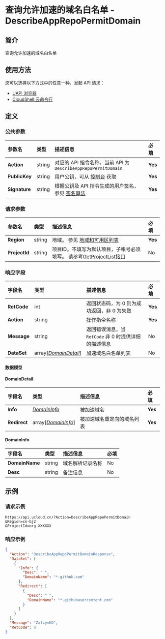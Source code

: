 # 查询允许加速的域名白名单 - DescribeAppRepoPermitDomain

## 简介

查询允许加速的域名白名单






## 使用方法

您可以选择以下方式中的任意一种，发起 API 请求：
- [UAPI 浏览器](https://console.ucloud.cn/uapi/detail?id=DescribeAppRepoPermitDomain)
- [CloudShell 云命令行](https://shell.ucloud.cn/)


## 定义

### 公共参数

| 参数名 | 类型 | 描述信息 | 必填 |
|:---|:---|:---|:---|
| **Action**     | string  | 对应的 API 指令名称，当前 API 为 `DescribeAppRepoPermitDomain`                        | **Yes** |
| **PublicKey**  | string  | 用户公钥，可从 [控制台](https://console.ucloud.cn/uapi/apikey) 获取                                             | **Yes** |
| **Signature**  | string  | 根据公钥及 API 指令生成的用户签名，参见 [签名算法](api/summary/signature.md)  | **Yes** |

### 请求参数

| 参数名 | 类型 | 描述信息 | 必填 |
|:---|:---|:---|:---|
| **Region** | string | 地域。 参见 [地域和可用区列表](https://docs.ucloud.cn/api/summary/regionlist) |**Yes**|
| **ProjectId** | string | 项目ID。不填写为默认项目，子帐号必须填写。 请参考[GetProjectList接口](https://docs.ucloud.cn/api/summary/get_project_list) |No|

### 响应字段

| 字段名 | 类型 | 描述信息 | 必填 |
|:---|:---|:---|:---|
| **RetCode** | int | 返回状态码，为 0 则为成功返回，非 0 为失败 |**Yes**|
| **Action** | string | 操作指令名称 |**Yes**|
| **Message** | string | 返回错误消息，当 `RetCode` 非 0 时提供详细的描述信息 |No|
| **DataSet** | array[[*DomainDetail*](#DomainDetail)] | 加速域名白名单列表 |No|

#### 数据模型


#### DomainDetail

| 字段名 | 类型 | 描述信息 | 必填 |
|:---|:---|:---|:---|
| **Info** | [*DomainInfo*](#DomainInfo) | 被加速域名 |**Yes**|
| **Redirect** | array[[*DomainInfo*](#DomainInfo)] | 被加速域名重定向的域名列表   |**Yes**|

#### DomainInfo

| 字段名 | 类型 | 描述信息 | 必填 |
|:---|:---|:---|:---|
| **DomainName** | string | 域名解析记录名称 |No|
| **Desc** | string | 备注信息 |No|

## 示例

### 请求示例
    
```
https://api.ucloud.cn/?Action=DescribeAppRepoPermitDomain
&Region=cn-bj2
&ProjectId=org-XXXXXX
```

### 响应示例
    
```json
{
  "Action": "DescribeAppRepoPermitDomainResponse",
  "DataSet": [
    {
      "Info": {
        "Desc": " ",
        "DomainName": "*.github.com"
      },
      "Redirect": [
        {
          "Desc": " ",
          "DomainName": "*.githubusercontent.com"
        }
      ]
    }
  ],
  "Message": "ZafcyvKD",
  "RetCode": 0
}
```





